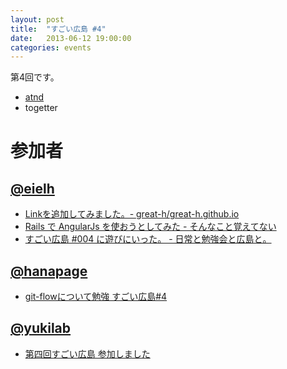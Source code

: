```yaml
---
layout: post
title:  "すごい広島 #4"
date:   2013-06-12 19:00:00
categories: events
---
```


第4回です。

* [atnd](http://atnd.org/events/40366)
* togetter

<!-- 概要 -->

# 参加者

## [@eielh](https://twitter.com/eielh)

* [Linkを追加してみました。- great-h/great-h.github.io](https://github.com/great-h/great-h.github.io/pull/94)
* [Rails で AngularJs を使おうとしてみた - そんなこと覚えてない](http://blog.eiel.info/blog/2013/06/12/htmlday-angular-js/)
* [すごい広島 #004 に遊びにいった。 - 日常と勉強会と広島と。](http://eielh-life.tumblr.com/post/52784624383/004)

## [@hanapage](http://hanapage.wordpress.com)

* [git-flowについて勉強 すごい広島#4](http://hanapage.wordpress.com/2013/06/12/git-flow%E3%81%AB%E3%81%A4%E3%81%84%E3%81%A6%E5%8B%89%E5%BC%B7/)

## [@yukilab](https://twitter.com/yukilab)

* [第四回すごい広島 参加しました](http://yukilab3.blog.fc2.com/blog-entry-21.html)
